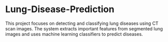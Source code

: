 # Lung-Disease-Prediction
This project focuses on detecting and classifying lung diseases using CT scan images. The system extracts important features from segmented lung images and uses machine learning classifiers to predict diseases.